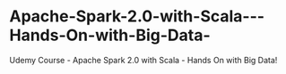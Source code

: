 # Apache-Spark-2.0-with-Scala---Hands-On-with-Big-Data-
Udemy Course - Apache Spark 2.0 with Scala - Hands On with Big Data!
